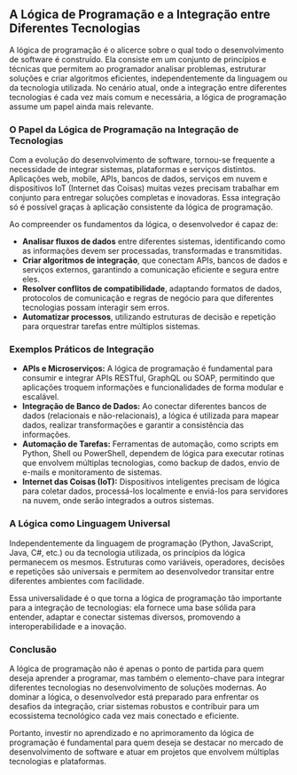 
## A Lógica de Programação e a Integração entre Diferentes Tecnologias

A lógica de programação é o alicerce sobre o qual todo o desenvolvimento de software é construído. Ela consiste em um conjunto de princípios e técnicas que permitem ao programador analisar problemas, estruturar soluções e criar algoritmos eficientes, independentemente da linguagem ou da tecnologia utilizada. No cenário atual, onde a integração entre diferentes tecnologias é cada vez mais comum e necessária, a lógica de programação assume um papel ainda mais relevante.

### O Papel da Lógica de Programação na Integração de Tecnologias

Com a evolução do desenvolvimento de software, tornou-se frequente a necessidade de integrar sistemas, plataformas e serviços distintos. Aplicações web, mobile, APIs, bancos de dados, serviços em nuvem e dispositivos IoT (Internet das Coisas) muitas vezes precisam trabalhar em conjunto para entregar soluções completas e inovadoras. Essa integração só é possível graças à aplicação consistente da lógica de programação.

Ao compreender os fundamentos da lógica, o desenvolvedor é capaz de:

- **Analisar fluxos de dados** entre diferentes sistemas, identificando como as informações devem ser processadas, transformadas e transmitidas.
- **Criar algoritmos de integração**, que conectam APIs, bancos de dados e serviços externos, garantindo a comunicação eficiente e segura entre eles.
- **Resolver conflitos de compatibilidade**, adaptando formatos de dados, protocolos de comunicação e regras de negócio para que diferentes tecnologias possam interagir sem erros.
- **Automatizar processos**, utilizando estruturas de decisão e repetição para orquestrar tarefas entre múltiplos sistemas.

### Exemplos Práticos de Integração

- **APIs e Microserviços:** A lógica de programação é fundamental para consumir e integrar APIs RESTful, GraphQL ou SOAP, permitindo que aplicações troquem informações e funcionalidades de forma modular e escalável.
- **Integração de Banco de Dados:** Ao conectar diferentes bancos de dados (relacionais e não-relacionais), a lógica é utilizada para mapear dados, realizar transformações e garantir a consistência das informações.
- **Automação de Tarefas:** Ferramentas de automação, como scripts em Python, Shell ou PowerShell, dependem de lógica para executar rotinas que envolvem múltiplas tecnologias, como backup de dados, envio de e-mails e monitoramento de sistemas.
- **Internet das Coisas (IoT):** Dispositivos inteligentes precisam de lógica para coletar dados, processá-los localmente e enviá-los para servidores na nuvem, onde serão integrados a outros sistemas.

### A Lógica como Linguagem Universal

Independentemente da linguagem de programação (Python, JavaScript, Java, C#, etc.) ou da tecnologia utilizada, os princípios da lógica permanecem os mesmos. Estruturas como variáveis, operadores, decisões e repetições são universais e permitem ao desenvolvedor transitar entre diferentes ambientes com facilidade.

Essa universalidade é o que torna a lógica de programação tão importante para a integração de tecnologias: ela fornece uma base sólida para entender, adaptar e conectar sistemas diversos, promovendo a interoperabilidade e a inovação.

### Conclusão

A lógica de programação não é apenas o ponto de partida para quem deseja aprender a programar, mas também o elemento-chave para integrar diferentes tecnologias no desenvolvimento de soluções modernas. Ao dominar a lógica, o desenvolvedor está preparado para enfrentar os desafios da integração, criar sistemas robustos e contribuir para um ecossistema tecnológico cada vez mais conectado e eficiente.

Portanto, investir no aprendizado e no aprimoramento da lógica de programação é fundamental para quem deseja se destacar no mercado de desenvolvimento de software e atuar em projetos que envolvem múltiplas tecnologias e plataformas.
```
